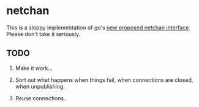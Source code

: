 netchan
==========

This is a sloppy implementation of go's [new proposed netchan interface](https://groups.google.com/d/msg/golang-nuts/Er3TetntSmg/YExbTtIH9jYJ). Please don't take it seriously.

TODO
----

1) Make it work...

2) Sort out what happens when things fail, when connections are closed, when unpublishing.

3) Reuse connections.
